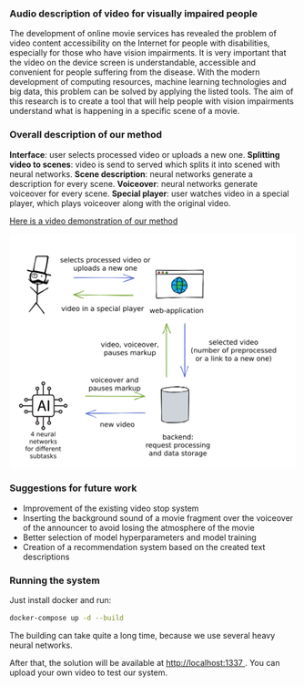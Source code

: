 ### Audio description of video for visually impaired people

The development of online movie services has revealed the problem of video content accessibility on the Internet for people with disabilities, especially for those who have vision impairments. It is very important that the video on the device screen is understandable, accessible and convenient for people suffering from the disease. With the modern development of computing resources, machine learning technologies and big data, this problem can be solved by applying the listed tools. The aim of this research is to create a tool that will help people with vision impairments understand what is happening in a specific scene of a movie.


### Overall description of our method

**Interface**: user selects processed video or uploads a new one.
**Splitting video to scenes**: video is send to served which splits it into scened with neural networks.
**Scene description**: neural networks generate a description for every scene.
**Voiceover**: neural networks generate voiceover for every scene.
**Special player**: user watches video in a special player, which plays voiceover along with the original video.

[Here is a video demonstration of our method](https://www.youtube.com/watch?v=qOqBgw-SQ18)

![img](readme_imgs/scheme.png)


### Suggestions for future work

- Improvement of the existing video stop system
- Inserting the background sound of a movie fragment over the voiceover of the announcer to avoid losing the atmosphere of the movie
- Better selection of model hyperparameters and model training
- Creation of a recommendation system based on the created text descriptions

### Running the system
Just install docker and run:
```bash
docker-compose up -d --build
```
The building can take quite a long time, because we use several heavy neural networks.

After that, the solution will be available at [http://localhost:1337 ](http://localhost:1337). You can upload your own video to test our system.
